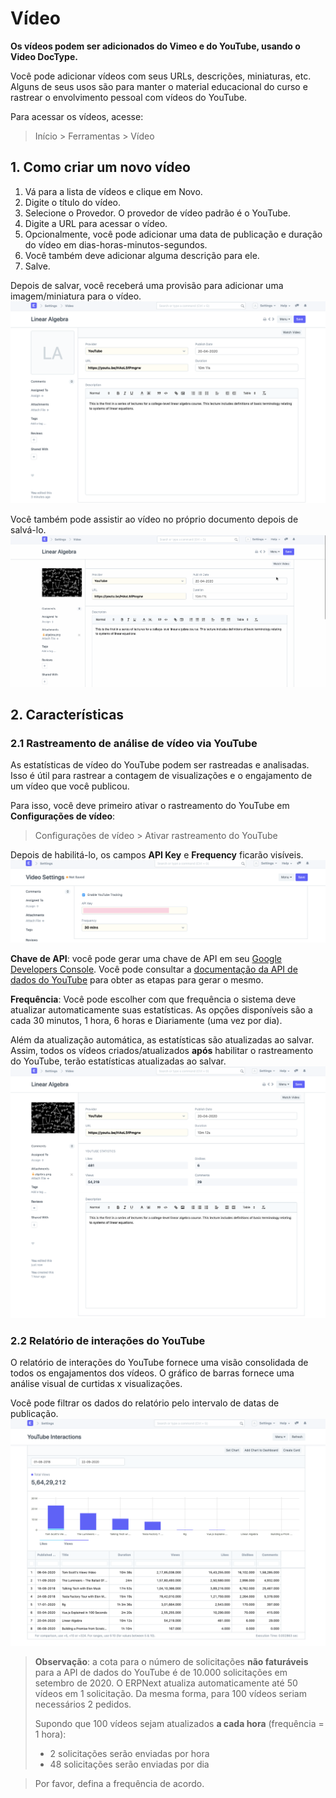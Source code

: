 # Vídeo


**Os vídeos podem ser adicionados do Vimeo e do YouTube, usando o Video DocType.**


Você pode adicionar vídeos com seus URLs, descrições, miniaturas, etc. Alguns de seus usos são para manter o material educacional do curso e rastrear o envolvimento pessoal com vídeos do YouTube.


Para acessar os vídeos, acesse:



>
> Início > Ferramentas > Vídeo
>
>
>


## 1. Como criar um novo vídeo


1. Vá para a lista de vídeos e clique em Novo.
2. Digite o título do vídeo.
3. Selecione o Provedor. O provedor de vídeo padrão é o YouTube.
4. Digite a URL para acessar o vídeo.
5. Opcionalmente, você pode adicionar uma data de publicação e duração do vídeo em dias-horas-minutos-segundos.
6. Você também deve adicionar alguma descrição para ele.
7. Salve.


Depois de salvar, você receberá uma provisão para adicionar uma imagem/miniatura para o vídeo.
![Vídeo](/files/video-after-save.png)


Você também pode assistir ao vídeo no próprio documento depois de salvá-lo.
![Vídeo](/files/video-watch.gif)


## 2. Características


### 2.1 Rastreamento de análise de vídeo via YouTube


As estatísticas de vídeo do YouTube podem ser rastreadas e analisadas. Isso é útil para rastrear a contagem de visualizações e o engajamento de um vídeo que você publicou.


Para isso, você deve primeiro ativar o rastreamento do YouTube em **Configurações de vídeo**:



>
> Configurações de vídeo > Ativar rastreamento do YouTube
>
>
>


Depois de habilitá-lo, os campos **API Key** e **Frequency** ficarão visíveis.
![Vídeo](/files/video-settings.png)


**Chave de API**: você pode gerar uma chave de API em seu [Google Developers Console](https://console.developers.google.com/). Você pode consultar a [documentação da API de dados do YouTube](https://developers.google.com/youtube/v3/getting-started) para obter as etapas para gerar o mesmo.


**Frequência**: Você pode escolher com que frequência o sistema deve atualizar automaticamente suas estatísticas. As opções disponíveis são a cada 30 minutos, 1 hora, 6 horas e Diariamente (uma vez por dia).


Além da atualização automática, as estatísticas são atualizadas ao salvar. Assim, todos os vídeos criados/atualizados **após** habilitar o rastreamento do YouTube, terão estatísticas atualizadas ao salvar.
![Vídeo](/files/video-stats.png)


### 2.2 Relatório de interações do YouTube


O relatório de interações do YouTube fornece uma visão consolidada de todos os engajamentos dos vídeos. O gráfico de barras fornece uma análise visual de curtidas x visualizações.


Você pode filtrar os dados do relatório pelo intervalo de datas de publicação.
![Vídeo](/files/youtube-interactions.png)



>
> **Observação**: a cota para o número de solicitações **não faturáveis** para a API de dados do YouTube é de 10.000 solicitações em setembro de 2020. O ERPNext atualiza automaticamente até 50 vídeos em 1 solicitação. Da mesma forma, para 100 vídeos seriam necessários 2 pedidos.
>
> Supondo que 100 vídeos sejam atualizados **a cada hora** (frequência = 1 hora):
>
>
>
> * 2 solicitações serão enviadas por hora
> * 48 solicitações serão enviadas por dia
>
>
>



>
> Por favor, defina a frequência de acordo.
>
>
>